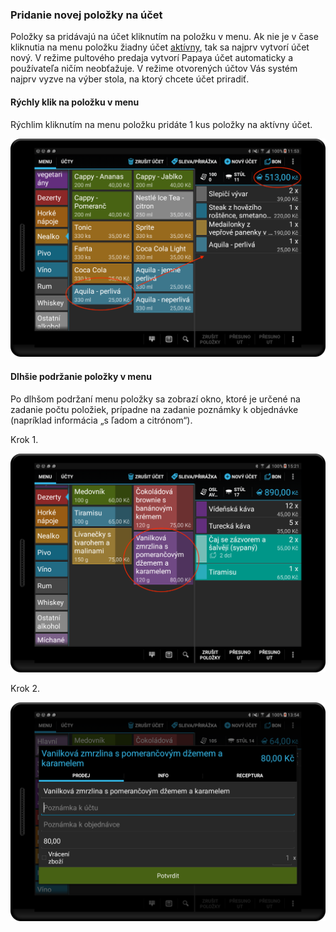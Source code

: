### Pridanie novej položky na účet

Položky sa pridávajú na účet kliknutím na položku v menu. Ak nie je v čase kliknutia na menu položku žiadny účet [aktívny](http://docs.papayapos.sk/sk/sprava_uctov/praca_s_uctom.html#aktvny-et), tak sa najprv vytvorí účet nový. V režime pultového predaja vytvorí Papaya účet automaticky a používateľa ničím neobťažuje. V režime otvorených účtov Vás systém najprv vyzve na výber stola, na ktorý chcete účet priradiť.

#### Rýchly klik na položku v menu

Rýchlim kliknutím na menu položku pridáte 1 kus položky na aktívny účet.

![](/assets/add_item2.png)

#### Dlhšie podržanie položky v menu

Po dlhšom podržaní menu položky sa zobrazí okno, ktoré je určené na zadanie počtu položiek, prípadne na zadanie poznámky k objednávke \(napríklad informácia „s ľadom a citrónom“\).

Krok 1.

![](/assets/del.png)

Krok 2.

![](/assets/longpress.png)


